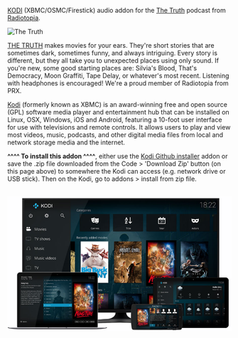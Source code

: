 <a href="https://kodi.tv">KODI<a> (XBMC/OSMC/Firestick) audio addon for the <a href="http://thetruthpodcast.com">The Truth</a> podcast from <a href="https://www.radiotopia.fm/">Radiotopia</a>.<br>

<img src="https://f.prxu.org/97/images/7cba013c-58c6-470f-bd34-a9e603d54af9/The_Truth_2000x2000.jpg" width="300" height="300" alt="The Truth"><br>

<a href="http://thetruthpodcast.com">THE TRUTH</a> makes movies for your ears. They're short stories that are sometimes dark, sometimes funny, and always intriguing. Every story is different, but they all take you to unexpected places using only sound. If you're new, some good starting places are: Silvia's Blood, That's Democracy, Moon Graffiti, Tape Delay, or whatever's most recent. Listening with headphones is encouraged! We're a proud member of Radiotopia from PRX.<br>

<a href="https://www.kodi.tv">Kodi</a> (formerly known as XBMC) is an award-winning free and open source (GPL) software media player and entertainment hub that can be installed on Linux, OSX, Windows, iOS and Android, featuring a 10-foot user interface for use with televisions and remote controls. It allows users to play and view most videos, music, podcasts, and other digital media files from local and network storage media and the internet.<br>

<b>^^^^ To install this addon ^^^^</b>, either use the <a href="https://www.tvaddons.co/github-browser-kodi/">Kodi Github installer</a> addon or save the .zip file downloaded from the Code > 'Download Zip' button (on this page above) to somewhere the Kodi can access (e.g. network drive or USB stick). Then on the Kodi, go to addons > install from zip file.<br>

<br><a href="https://www.kodi.tv"><img src="https://github.com/leopheard/Audio-Podcasts/blob/master/resources/media/about--devices.jpg?raw=true">
